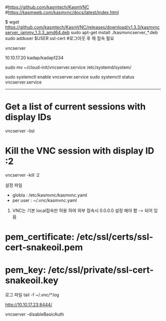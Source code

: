 
#https://github.com/kasmtech/KasmVNC
#https://kasmweb.com/kasmvnc/docs/latest/index.html

$ wget https://github.com/kasmtech/KasmVNC/releases/download/v1.3.3/kasmvncserver_jammy_1.3.3_amd64.deb
sudo apt-get install ./kasmvncserver_*.deb
sudo adduser $USER ssl-cert  #로그아웃 후 재 접속 필요 



vncserver

10.10.17.20  kadap/kadap1234

sudo mv ~/cloud-init/vncserver.service /etc/systemd/system/

sudo systemctl enable vncserver.service
sudo systemctl status vncserver.service




---

# Get a list of current sessions with display IDs
vncserver -list

# Kill the VNC session with display ID :2
vncserver -kill :2


설정 파일 
- globla : /etc/kasmvnc/kasmvnc.yaml
- per user : ~/.vnc/kasmvnc.yaml




1. VNC는 기본 local접속만 허용 하여 외부 접속시 0.0.0.0 설정 해야 함 -> 되어 있음 


#     pem_certificate: /etc/ssl/certs/ssl-cert-snakeoil.pem
#     pem_key: /etc/ssl/private/ssl-cert-snakeoil.key


로그 파일 
tail -f ~/.vnc/*.log



http://10.10.17.23:8444/


vncserver -disableBasicAuth
